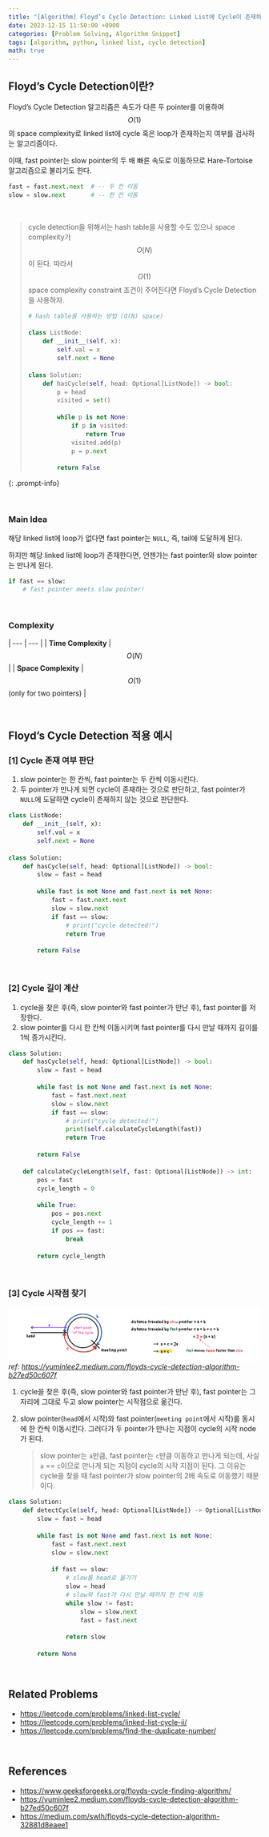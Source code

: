 ```yaml
---
title: "[Algorithm] Floyd’s Cycle Detection: Linked List에 Cycle이 존재하는지 판단하기"
date: 2023-12-15 11:50:00 +0900
categories: [Problem Solving, Algorithm Snippet]
tags: [algorithm, python, linked list, cycle detection]
math: true
---
```


## Floyd’s Cycle Detection이란?

Floyd’s Cycle Detection 알고리즘은 속도가 다른 두 pointer를 이용하여 <span class="hl">$$O(1)$$의 space complexity</span>로 <span class="hl">linked list에 cycle 혹은 loop가 존재하는지 여부</span>를 검사하는 알고리즘이다.

이때, <span class="hl">fast pointer는 slow pointer의 두 배 빠른 속도</span>로 이동하므로 Hare-Tortoise 알고리즘으로 불리기도 한다.

```python
fast = fast.next.next  # -- 두 칸 이동
slow = slow.next       # -- 한 칸 이동
```

<br>

> cycle detection을 위해서는 hash table을 사용할 수도 있으나 space complexity가 $$O(N)$$ 이 된다. 따라서 $$O(1)$$ space complexity constraint 조건이 주어진다면 Floyd’s Cycle Detection을 사용하자.
>
> ```python
> # hash table을 사용하는 방법 (O(N) space)
> 
> class ListNode:
>     def __init__(self, x):
>         self.val = x
>         self.next = None
> 
> class Solution:
>     def hasCycle(self, head: Optional[ListNode]) -> bool:
>         p = head
>         visited = set()
> 
>         while p is not None:
>             if p in visited:
>                 return True
>             visited.add(p)
>             p = p.next
> 
>         return False
> ```
{: .prompt-info}

<br>

### Main Idea

해당 linked list에 loop가 없다면 fast pointer는 `NULL`, 즉, tail에 도달하게 된다.

하지만 해당 linked list에 loop가 존재한다면, 언젠가는 <span class="hl">fast pointer와 slow pointer는 만나게 된다</span>.

```python
if fast == slow:
    # fast pointer meets slow pointer!
```

<br>

### Complexity

| --- | --- |
| **Time Complexity** | $$O(N)$$ |
| **Space Complexity** | $$O(1)$$ (only for two pointers) |

<br>

## Floyd’s Cycle Detection 적용 예시

### [1] Cycle 존재 여부 판단

1. slow pointer는 한 칸씩, fast pointer는 두 칸씩 이동시킨다.
2. 두 pointer가 만나게 되면 cycle이 존재하는 것으로 판단하고, fast pointer가 `NULL`에 도달하면 cycle이 존재하지 않는 것으로 판단한다.

```python
class ListNode:
    def __init__(self, x):
        self.val = x
        self.next = None

class Solution:
    def hasCycle(self, head: Optional[ListNode]) -> bool:
        slow = fast = head

        while fast is not None and fast.next is not None:
            fast = fast.next.next
            slow = slow.next
            if fast == slow:
                # print("cycle detected!")
                return True

        return False
```

<br>

### [2] Cycle 길이 계산

1. cycle을 찾은 후(즉, slow pointer와 fast pointer가 만난 후), fast pointer를 저장한다.
2. slow pointer를 다시 한 칸씩 이동시키며 fast pointer를 다시 만날 때까지 길이를 1씩 증가시킨다.

```python
class Solution:
    def hasCycle(self, head: Optional[ListNode]) -> bool:
        slow = fast = head

        while fast is not None and fast.next is not None:
            fast = fast.next.next
            slow = slow.next
            if fast == slow:
                # print("cycle detected!")
                print(self.calculateCycleLength(fast))
                return True

        return False
    
    def calculateCycleLength(self, fast: Optional[ListNode]) -> int:
        pos = fast
        cycle_length = 0
        
        while True:
            pos = pos.next
            cycle_length += 1
            if pos == fast:
                break
        
        return cycle_length
```

<br>

### [3] Cycle 시작점 찾기

![floyd's cycle detection](/assets/img/posts/Problem-Solving/Algorithm/23-12-15-01.png)
_ref: <https://yuminlee2.medium.com/floyds-cycle-detection-algorithm-b27ed50c607f>_

1. cycle을 찾은 후(즉, slow pointer와 fast pointer가 만난 후), fast pointer는 그 자리에 그대로 두고 slow pointer는 시작점으로 옮긴다.
2. slow pointer(`head`에서 시작)와 fast pointer(`meeting point`에서 시작)를 동시에 한 칸씩 이동시킨다. 그러다가 두 pointer가 만나는 지점이 cycle의 시작 node가 된다.
    
    > slow pointer는 `a`만큼, fast pointer는 `c`만큼 이동하고 만나게 되는데, 사실 `a` == `c`이므로 만나게 되는 지점이 cycle의 시작 지점이 된다. 그 이유는 cycle을 찾을 때 fast pointer가 slow pointer의 2배 속도로 이동했기 때문이다.
    >

```python
class Solution:
    def detectCycle(self, head: Optional[ListNode]) -> Optional[ListNode]:
        slow = fast = head

        while fast is not None and fast.next is not None:
            fast = fast.next.next
            slow = slow.next

            if fast == slow:
                # slow를 head로 옮기기
                slow = head
                # slow와 fast가 다시 만날 때까지 한 칸씩 이동
                while slow != fast:
                    slow = slow.next
                    fast = fast.next

                return slow

        return None
```

<br>

## Related Problems

- <https://leetcode.com/problems/linked-list-cycle/>
- <https://leetcode.com/problems/linked-list-cycle-ii/>
- <https://leetcode.com/problems/find-the-duplicate-number/>

<br>

## References

- <https://www.geeksforgeeks.org/floyds-cycle-finding-algorithm/>
- <https://yuminlee2.medium.com/floyds-cycle-detection-algorithm-b27ed50c607f>
- <https://medium.com/swlh/floyds-cycle-detection-algorithm-32881d8eaee1>
